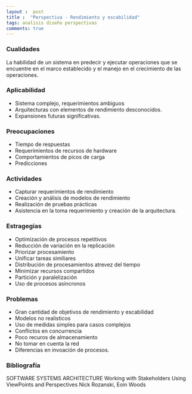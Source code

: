 ```yaml
---
layout :  post
title :  "Perspectiva - Rendimiento y escabilidad"
tags: analisis diseño perspectivas
comments: true
---
```



### Cualidades
La habilidad de un sistema en predecir y ejecutar operaciones que se encuentre en el marco establecido y el manejo en el crecimiento de las operaciones.

### Aplicabilidad
*  Sistema complejo, requerimientos ambiguos
*  Arquitecturas con elementos de rendimiento desconocidos.
*  Expansiones futuras significativas.

### Preocupaciones
* Tiempo de respuestas
* Requerimientos de recursos de hardware
* Comportamientos de picos de carga
* Predicciones

### Actividades
* Capturar requerimientos de rendimiento
* Creación y análisis de modelos de rendimiento
* Realización de pruebas prácticas
* Asistencia en la toma requerimiento y creación de la arquitectura.

### Estragegias
* Optimización de procesos repetitivos
* Reducción de variación en la replicación
* Priorizar procesamiento
* Unificar tareas similiares
* Distribución de procesamientos atrevez del tiempo
* Minimizar recursos compartidos
* Partición y paralelización
* Uso de procesos asincronos

### Problemas
 * Gran cantidad de objetivos de rendimiento y escabilidad
 * Modelos no realisticos
 * Uso de medidas simples para casos complejos
 * Conflictos en concurrencia
 * Poco recuros de almacenamiento
 * No tomar en cuenta la red
 * Diferencias en invoación de procesos.

### Bibliografía
SOFTWARE SYSTEMS ARCHITECTURE
Working with Stakeholders Using ViewPoints and Perspectives
Nick Rozanski, Eoin Woods